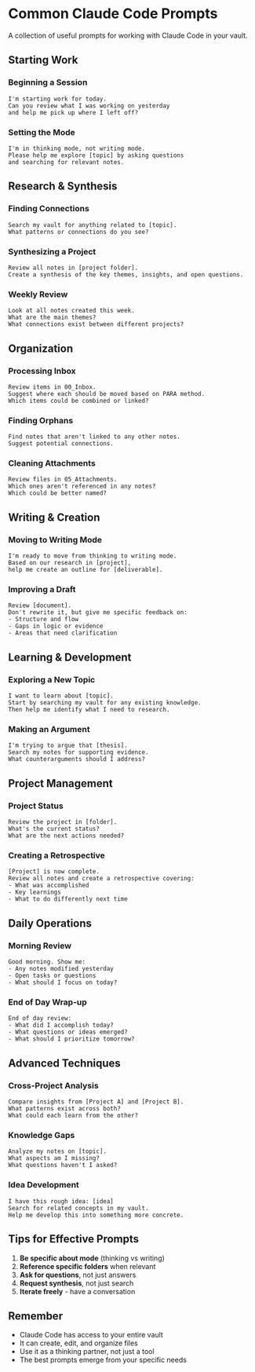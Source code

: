 # Common Claude Code Prompts

A collection of useful prompts for working with Claude Code in your vault.

## Starting Work

### Beginning a Session
```
I'm starting work for today. 
Can you review what I was working on yesterday 
and help me pick up where I left off?
```

### Setting the Mode
```
I'm in thinking mode, not writing mode.
Please help me explore [topic] by asking questions
and searching for relevant notes.
```

## Research & Synthesis

### Finding Connections
```
Search my vault for anything related to [topic].
What patterns or connections do you see?
```

### Synthesizing a Project
```
Review all notes in [project folder].
Create a synthesis of the key themes, insights, and open questions.
```

### Weekly Review
```
Look at all notes created this week.
What are the main themes? 
What connections exist between different projects?
```

## Organization

### Processing Inbox
```
Review items in 00_Inbox.
Suggest where each should be moved based on PARA method.
Which items could be combined or linked?
```

### Finding Orphans
```
Find notes that aren't linked to any other notes.
Suggest potential connections.
```

### Cleaning Attachments
```
Review files in 05_Attachments.
Which ones aren't referenced in any notes?
Which could be better named?
```

## Writing & Creation

### Moving to Writing Mode
```
I'm ready to move from thinking to writing mode.
Based on our research in [project], 
help me create an outline for [deliverable].
```

### Improving a Draft
```
Review [document].
Don't rewrite it, but give me specific feedback on:
- Structure and flow
- Gaps in logic or evidence
- Areas that need clarification
```

## Learning & Development

### Exploring a New Topic
```
I want to learn about [topic].
Start by searching my vault for any existing knowledge.
Then help me identify what I need to research.
```

### Making an Argument
```
I'm trying to argue that [thesis].
Search my notes for supporting evidence.
What counterarguments should I address?
```

## Project Management

### Project Status
```
Review the project in [folder].
What's the current status?
What are the next actions needed?
```

### Creating a Retrospective
```
[Project] is now complete.
Review all notes and create a retrospective covering:
- What was accomplished
- Key learnings
- What to do differently next time
```

## Daily Operations

### Morning Review
```
Good morning. Show me:
- Any notes modified yesterday
- Open tasks or questions
- What should I focus on today?
```

### End of Day Wrap-up
```
End of day review:
- What did I accomplish today?
- What questions or ideas emerged?
- What should I prioritize tomorrow?
```

## Advanced Techniques

### Cross-Project Analysis
```
Compare insights from [Project A] and [Project B].
What patterns exist across both?
What could each learn from the other?
```

### Knowledge Gaps
```
Analyze my notes on [topic].
What aspects am I missing?
What questions haven't I asked?
```

### Idea Development
```
I have this rough idea: [idea]
Search for related concepts in my vault.
Help me develop this into something more concrete.
```

## Tips for Effective Prompts

1. **Be specific about mode** (thinking vs writing)
2. **Reference specific folders** when relevant
3. **Ask for questions**, not just answers
4. **Request synthesis**, not just search
5. **Iterate freely** - have a conversation

## Remember

- Claude Code has access to your entire vault
- It can create, edit, and organize files
- Use it as a thinking partner, not just a tool
- The best prompts emerge from your specific needs